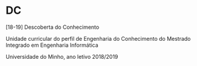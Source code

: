 # DC
[18-19] Descoberta do Conhecimento

Unidade curricular do perfil de Engenharia do Conhecimento do Mestrado Integrado em Engenharia Informática

Universidade do Minho, ano letivo 2018/2019
